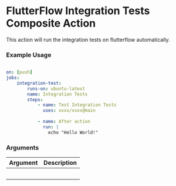 # FlutterFlow Integration Tests Composite Action

This action will run the integration tests on flutterflow automatically.

### Example Usage

```yml

on: [push]
jobs:
	integration-test:
		runs-on: ubuntu-latest
		name: Integration Tests
		steps:
			- name: Test Integration Tests
			  uses: xxxx/xxxx@main
			
			- name: After action
			  run: |
			  	echo "Hello World!"
``` 

### Arguments

| Argument | Description |
| --- | --- |
|  |  |
|  |  |
|  |  |
|  |  |
|  |  |

